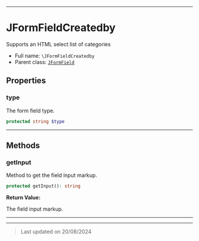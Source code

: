 ***

# JFormFieldCreatedby

Supports an HTML select list of categories



* Full name: `\JFormFieldCreatedby`
* Parent class: [`JFormField`](./JFormField.md)



## Properties


### type

The form field type.

```php
protected string $type
```






***

## Methods


### getInput

Method to get the field input markup.

```php
protected getInput(): string
```









**Return Value:**

The field input markup.





***


***
> Last updated on 20/08/2024
